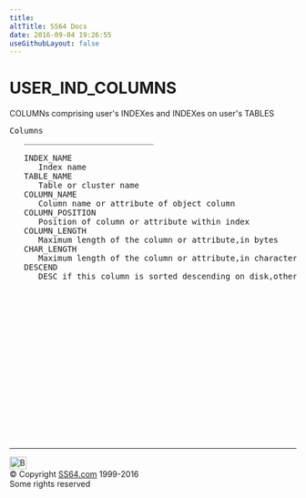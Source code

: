 ```yaml
---
title:
altTitle: SS64 Docs
date: 2016-09-04 19:26:55
useGithubLayout: false
---
```

<!-- #BeginLibraryItem "/Library/head_orad.lbi" --><!-- #EndLibraryItem --><h1>USER_IND_COLUMNS </h1><p> COLUMNs comprising user's INDEXes and INDEXes on user's TABLES </p> 
 
<pre>Columns
   ___________________________
 
   INDEX_NAME
      Index name
   TABLE_NAME
      Table or cluster name 
   COLUMN_NAME
      Column name or attribute of object column
   COLUMN_POSITION
      Position of column or attribute within index
   COLUMN_LENGTH
      Maximum length of the column or attribute,in bytes
   CHAR_LENGTH
      Maximum length of the column or attribute,in characters
   DESCEND
      DESC if this column is sorted descending on disk,otherwise ASC

</pre><!-- #BeginLibraryItem "/Library/foot_orad.lbi" --><p>
<!-- oracle-footer -->
<ins class="adsbygoogle" style="display:inline-block;width:300px;height:250px" data-ad-client="ca-pub-6140977852749469" data-ad-slot="4275490898"></ins>
<script>
(adsbygoogle = window.adsbygoogle || []).push({});
</script></p>
<hr>
<div id="bl" class="footer"><a href="USER_IND_COLUMNS.html#"><img src="../images/top.png" width="30" height="22" alt="Back to the Top"></a></div>
<div id="br" class="footer, tagline">© Copyright <a href="../index.html">SS64.com</a> 1999-2016<br>
Some rights reserved</div>
<!-- #EndLibraryItem -->

